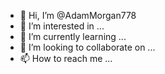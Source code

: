 - 👋 Hi, I’m @AdamMorgan778
- 👀 I’m interested in ...
- 🌱 I’m currently learning ...
- 💞️ I’m looking to collaborate on ...
- 📫 How to reach me ...

<!---
AdamMorgan778/AdamMorgan778 is a ✨ special ✨ repository because its `README.md` (this file) appears on your GitHub profile.
You can click the Preview link to take a look at your changes.
--->
